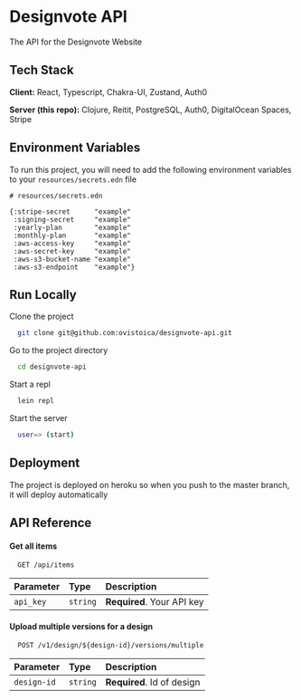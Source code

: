 # Designvote API

The API for the Designvote Website

## Tech Stack

**Client:** React, Typescript, Chakra-UI, Zustand, Auth0

**Server (this repo):** Clojure, Reitit, PostgreSQL, Auth0, DigitalOcean Spaces, Stripe

## Environment Variables

To run this project, you will need to add the following environment variables to your `resources/secrets.edn` file

```edn
# resources/secrets.edn 
  
{:stripe-secret      "example"
 :signing-secret     "example"
 :yearly-plan        "example"
 :monthly-plan       "example"
 :aws-access-key     "example"
 :aws-secret-key     "example"
 :aws-s3-bucket-name "example"
 :aws-s3-endpoint    "example"}
 ```

## Run Locally

Clone the project

```bash
  git clone git@github.com:ovistoica/designvote-api.git
```

Go to the project directory

```bash
  cd designvote-api
```

Start a repl

```bash
  lein repl
```

Start the server

```bash
  user=> (start)
```

## Deployment

The project is deployed on heroku so when you push to the master branch, it will deploy automatically

## API Reference

#### Get all items

```http
  GET /api/items
```

| Parameter | Type     | Description                |
| :-------- | :------- | :------------------------- |
| `api_key` | `string` | **Required**. Your API key |

#### Upload multiple versions for a design

```http
  POST /v1/design/${design-id}/versions/multiple
```

| Parameter | Type     | Description                       |
| :-------- | :------- | :-------------------------------- |
| `design-id`      | `string` | **Required**. Id of design |
